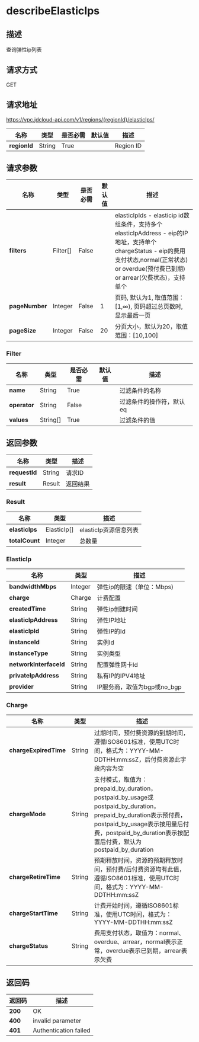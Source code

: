 # describeElasticIps


## 描述
查询弹性ip列表

## 请求方式
GET

## 请求地址
https://vpc.jdcloud-api.com/v1/regions/{regionId}/elasticIps/

|名称|类型|是否必需|默认值|描述|
|---|---|---|---|---|
|**regionId**|String|True||Region ID|

## 请求参数
|名称|类型|是否必需|默认值|描述|
|---|---|---|---|---|
|**filters**|Filter[]|False||elasticIpIds - elasticip id数组条件，支持多个<br>elasticIpAddress - eip的IP地址，支持单个<br>chargeStatus	- eip的费用支付状态,normal(正常状态) or overdue(预付费已到期) or arrear(欠费状态)，支持单个<br>|
|**pageNumber**|Integer|False|1|页码, 默认为1, 取值范围：[1,∞), 页码超过总页数时, 显示最后一页|
|**pageSize**|Integer|False|20|分页大小，默认为20，取值范围：[10,100]|

### Filter
|名称|类型|是否必需|默认值|描述|
|---|---|---|---|---|
|**name**|String|True||过滤条件的名称|
|**operator**|String|False||过滤条件的操作符，默认eq|
|**values**|String[]|True||过滤条件的值|

## 返回参数
|名称|类型|描述|
|---|---|---|
|**requestId**|String|请求ID|
|**result**|Result|返回结果|


### Result
|名称|类型|描述|
|---|---|---|
|**elasticIps**|ElasticIp[]|elasticIp资源信息列表|
|**totalCount**|Integer|总数量|
### ElasticIp
|名称|类型|描述|
|---|---|---|
|**bandwidthMbps**|Integer|弹性ip的限速（单位：Mbps)|
|**charge**|Charge|计费配置|
|**createdTime**|String|弹性ip创建时间|
|**elasticIpAddress**|String|弹性IP地址|
|**elasticIpId**|String|弹性IP的Id|
|**instanceId**|String|实例Id|
|**instanceType**|String|实例类型|
|**networkInterfaceId**|String|配置弹性网卡Id|
|**privateIpAddress**|String|私有IP的IPV4地址|
|**provider**|String|IP服务商，取值为bgp或no_bgp|
### Charge
|名称|类型|描述|
|---|---|---|
|**chargeExpiredTime**|String|过期时间，预付费资源的到期时间，遵循ISO8601标准，使用UTC时间，格式为：YYYY-MM-DDTHH:mm:ssZ，后付费资源此字段内容为空|
|**chargeMode**|String|支付模式，取值为：prepaid_by_duration，postpaid_by_usage或postpaid_by_duration，prepaid_by_duration表示预付费，postpaid_by_usage表示按用量后付费，postpaid_by_duration表示按配置后付费，默认为postpaid_by_duration|
|**chargeRetireTime**|String|预期释放时间，资源的预期释放时间，预付费/后付费资源均有此值，遵循ISO8601标准，使用UTC时间，格式为：YYYY-MM-DDTHH:mm:ssZ|
|**chargeStartTime**|String|计费开始时间，遵循ISO8601标准，使用UTC时间，格式为：YYYY-MM-DDTHH:mm:ssZ|
|**chargeStatus**|String|费用支付状态，取值为：normal、overdue、arrear，normal表示正常，overdue表示已到期，arrear表示欠费|

## 返回码
|返回码|描述|
|---|---|
|**200**|OK|
|**400**|invalid parameter|
|**401**|Authentication failed|
